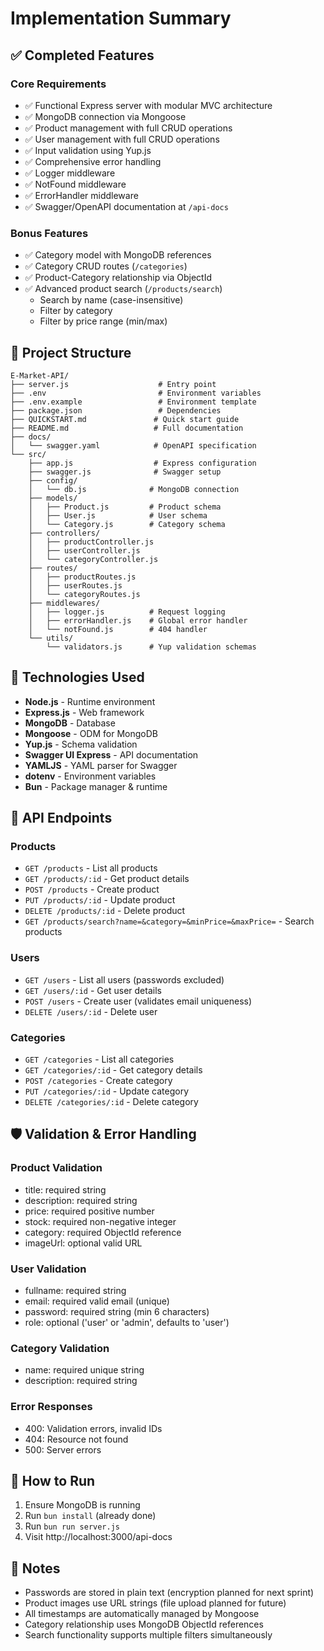 # Implementation Summary

## ✅ Completed Features

### Core Requirements
- ✅ Functional Express server with modular MVC architecture
- ✅ MongoDB connection via Mongoose
- ✅ Product management with full CRUD operations
- ✅ User management with full CRUD operations
- ✅ Input validation using Yup.js
- ✅ Comprehensive error handling
- ✅ Logger middleware
- ✅ NotFound middleware
- ✅ ErrorHandler middleware
- ✅ Swagger/OpenAPI documentation at `/api-docs`

### Bonus Features
- ✅ Category model with MongoDB references
- ✅ Category CRUD routes (`/categories`)
- ✅ Product-Category relationship via ObjectId
- ✅ Advanced product search (`/products/search`)
  - Search by name (case-insensitive)
  - Filter by category
  - Filter by price range (min/max)

## 📁 Project Structure

```
E-Market-API/
├── server.js                    # Entry point
├── .env                         # Environment variables
├── .env.example                 # Environment template
├── package.json                 # Dependencies
├── QUICKSTART.md               # Quick start guide
├── README.md                   # Full documentation
├── docs/
│   └── swagger.yaml            # OpenAPI specification
└── src/
    ├── app.js                  # Express configuration
    ├── swagger.js              # Swagger setup
    ├── config/
    │   └── db.js              # MongoDB connection
    ├── models/
    │   ├── Product.js         # Product schema
    │   ├── User.js            # User schema
    │   └── Category.js        # Category schema
    ├── controllers/
    │   ├── productController.js
    │   ├── userController.js
    │   └── categoryController.js
    ├── routes/
    │   ├── productRoutes.js
    │   ├── userRoutes.js
    │   └── categoryRoutes.js
    ├── middlewares/
    │   ├── logger.js          # Request logging
    │   ├── errorHandler.js    # Global error handler
    │   └── notFound.js        # 404 handler
    └── utils/
        └── validators.js      # Yup validation schemas
```

## 🔧 Technologies Used

- **Node.js** - Runtime environment
- **Express.js** - Web framework
- **MongoDB** - Database
- **Mongoose** - ODM for MongoDB
- **Yup.js** - Schema validation
- **Swagger UI Express** - API documentation
- **YAMLJS** - YAML parser for Swagger
- **dotenv** - Environment variables
- **Bun** - Package manager & runtime

## 🎯 API Endpoints

### Products
- `GET /products` - List all products
- `GET /products/:id` - Get product details
- `POST /products` - Create product
- `PUT /products/:id` - Update product
- `DELETE /products/:id` - Delete product
- `GET /products/search?name=&category=&minPrice=&maxPrice=` - Search products

### Users
- `GET /users` - List all users (passwords excluded)
- `GET /users/:id` - Get user details
- `POST /users` - Create user (validates email uniqueness)
- `DELETE /users/:id` - Delete user

### Categories
- `GET /categories` - List all categories
- `GET /categories/:id` - Get category details
- `POST /categories` - Create category
- `PUT /categories/:id` - Update category
- `DELETE /categories/:id` - Delete category

## 🛡️ Validation & Error Handling

### Product Validation
- title: required string
- description: required string
- price: required positive number
- stock: required non-negative integer
- category: required ObjectId reference
- imageUrl: optional valid URL

### User Validation
- fullname: required string
- email: required valid email (unique)
- password: required string (min 6 characters)
- role: optional ('user' or 'admin', defaults to 'user')

### Category Validation
- name: required unique string
- description: required string

### Error Responses
- 400: Validation errors, invalid IDs
- 404: Resource not found
- 500: Server errors

## 🚀 How to Run

1. Ensure MongoDB is running
2. Run `bun install` (already done)
3. Run `bun run server.js`
4. Visit http://localhost:3000/api-docs

## 📝 Notes

- Passwords are stored in plain text (encryption planned for next sprint)
- Product images use URL strings (file upload planned for future)
- All timestamps are automatically managed by Mongoose
- Category relationship uses MongoDB ObjectId references
- Search functionality supports multiple filters simultaneously
